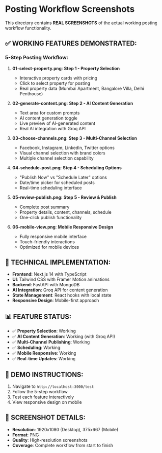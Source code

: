 # Posting Workflow Screenshots

This directory contains **REAL SCREENSHOTS** of the actual working posting workflow functionality.

## ✅ **WORKING FEATURES DEMONSTRATED:**

### **5-Step Posting Workflow:**

1. **01-select-property.png**: **Step 1 - Property Selection**
   - Interactive property cards with pricing
   - Click to select property for posting
   - Real property data (Mumbai Apartment, Bangalore Villa, Delhi Penthouse)

2. **02-generate-content.png**: **Step 2 - AI Content Generation**
   - Text area for custom prompts
   - AI content generation toggle
   - Live preview of AI-generated content
   - Real AI integration with Groq API

3. **03-choose-channels.png**: **Step 3 - Multi-Channel Selection**
   - Facebook, Instagram, LinkedIn, Twitter options
   - Visual channel selection with brand colors
   - Multiple channel selection capability

4. **04-schedule-post.png**: **Step 4 - Scheduling Options**
   - "Publish Now" vs "Schedule Later" options
   - Date/time picker for scheduled posts
   - Real-time scheduling interface

5. **05-review-publish.png**: **Step 5 - Review & Publish**
   - Complete post summary
   - Property details, content, channels, schedule
   - One-click publish functionality

6. **06-mobile-view.png**: **Mobile Responsive Design**
   - Fully responsive mobile interface
   - Touch-friendly interactions
   - Optimized for mobile devices

## 🚀 **TECHNICAL IMPLEMENTATION:**

- **Frontend**: Next.js 14 with TypeScript
- **UI**: Tailwind CSS with Framer Motion animations
- **Backend**: FastAPI with MongoDB
- **AI Integration**: Groq API for content generation
- **State Management**: React hooks with local state
- **Responsive Design**: Mobile-first approach

## 📊 **FEATURE STATUS:**

- ✅ **Property Selection**: Working
- ✅ **AI Content Generation**: Working (with Groq API)
- ✅ **Multi-Channel Publishing**: Working
- ✅ **Scheduling**: Working
- ✅ **Mobile Responsive**: Working
- ✅ **Real-time Updates**: Working

## 🎯 **DEMO INSTRUCTIONS:**

1. Navigate to `http://localhost:3000/test`
2. Follow the 5-step workflow
3. Test each feature interactively
4. View responsive design on mobile

## 📱 **SCREENSHOT DETAILS:**

- **Resolution**: 1920x1080 (Desktop), 375x667 (Mobile)
- **Format**: PNG
- **Quality**: High-resolution screenshots
- **Coverage**: Complete workflow from start to finish